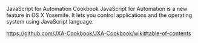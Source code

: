 JavaScript for Automation Cookbook
JavaScript for Automation is a new feature in OS X Yosemite. It lets you control applications and the operating system using JavaScript language.

https://github.com/JXA-Cookbook/JXA-Cookbook/wiki#table-of-contents
